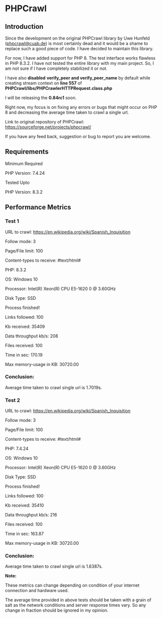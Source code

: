 # PHPCrawl
 
## Introduction
Since the development on the original PHPCrawl library by Uwe Hunfeld (phpcrawl@cuab.de) is most certainly dead and it would be a shame to replace such a good piece of code. I have decided to maintain this library. 

For now, I have added support for PHP 8. The test interface works flawless in PHP 8.3.2. I have not tested the entire library with my main project. So, I am not sure if I have completely stabilized it or not.

I have also **disabled** **verify_peer and verify_peer_name** by default while creating stream context on **line 557** of **PHPCrawl/libs/PHPCrawlerHTTPRequest.class.php** 

I will be releasing the **0.84rc1** soon.

Right now, my focus is on fixing any errors or bugs that might occur on PHP 8 and decreasing the average time taken to crawl a single url. 

Link to original repository of PHPCrawl:
https://sourceforge.net/projects/phpcrawl/

If you have any feed back, suggestion or bug to report you are welcome.

## Requirements

Minimum Required 

PHP Version: 7.4.24

Tested Upto

PHP Version: 8.3.2

## Performance Metrics

### Test 1
URL to crawl: https://en.wikipedia.org/wiki/Spanish_Inquisition

Follow mode: 3

Page/File limit: 100

Content-types to receive: #text/html#

PHP: 8.3.2

OS: Windows 10

Processor: Intel(R) Xeon(R) CPU E5-1620 0 @ 3.60GHz

Disk Type: SSD

Process finished!  	

Links followed: 	             100

Kb received: 	               35409

Data throughput kb/s: 	         208

Files received: 	             100

Time in sec: 	              170.19

Max memory-usage in KB: 	30720.00

### Conclusion:

Average time taken to crawl single url is 1.7019s.

### Test 2

URL to crawl: https://en.wikipedia.org/wiki/Spanish_Inquisition

Follow mode: 3

Page/File limit: 100

Content-types to receive: #text/html#

PHP: 7.4.24

OS: Windows 10

Processor: Intel(R) Xeon(R) CPU E5-1620 0 @ 3.60GHz

Disk Type: SSD

Process finished!

Links followed: 	100

Kb received: 	35410

Data throughput kb/s: 	216  

Files received: 	100

Time in sec: 	163.87

Max memory-usage in KB: 	30720.00

### Conclusion:

Average time taken to crawl single url is 1.6387s.

**Note:** 

These metrics can change depending on condition of your internet connection and hardware used.

The average time provided in above tests should be taken with a grain of salt as the network conditions and server response times vary. So any change in fraction should be ignored in my opinion.